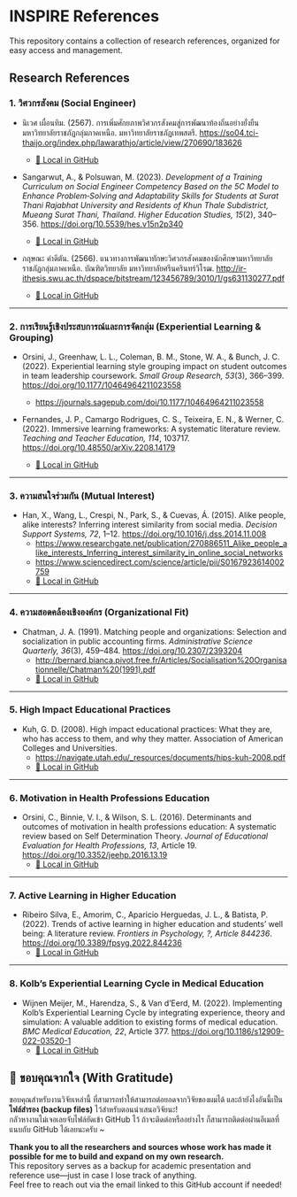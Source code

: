 # INSPIRE References

This repository contains a collection of research references, organized for easy access and management.

## Research References

### 1. วิศวกรสังคม (Social Engineer)

- นิเวศ เผื่อนทิม. (2567). การเพิ่มศักยภาพวิศวกรสังคมสู่การพัฒนาท้องถิ่นอย่างยั่งยืน มหาวิทยาลัยราชภัฏกลุ่มภาคเหนือ. มหาวิทยาลัยราชภัฏเทพสตรี. https://so04.tci-thaijo.org/index.php/lawarathjo/article/view/270690/183626  
  - [💾 Local in GitHub](Documents/การเพิ่มศักยภาพวิศวกรสังคมสู่การพัฒนาท้องถิ่นอย่างยั่งยืน_นิเวศ-เผื่อทิม.pdf)

- Sangarwut, A., & Polsuwan, M. (2023). *Development of a Training Curriculum on Social Engineer Competency Based on the 5C Model to Enhance Problem‑Solving and Adaptability Skills for Students at Surat Thani Rajabhat University and Residents of Khun Thale Subdistrict, Mueang Surat Thani, Thailand*. *Higher Education Studies, 15*(2), 340–356. https://doi.org/10.5539/hes.v15n2p340  
  - [💾 Local in GitHub](Documents/68083dc5815f3.pdf)

- กฤษณะ คำดีตัน. (2566). แนวทางการพัฒนาทักษะวิศวกรสังคมของนักศึกษามหาวิทยาลัยราชภัฏกลุ่มภาคเหนือ. บัณฑิตวิทยาลัย มหาวิทยาลัยศรีนครินทร์วิโรฒ. http://ir-ithesis.swu.ac.th/dspace/bitstream/123456789/3010/1/gs631130277.pdf  
  - [💾 Local in GitHub](Documents/gs631130277.pdf)

---

### 2. การเรียนรู้เชิงประสบการณ์และการจัดกลุ่ม (Experiential Learning & Grouping)

- Orsini, J., Greenhaw, L. L., Coleman, B. M., Stone, W. A., & Bunch, J. C. (2022). Experiential learning style grouping impact on student outcomes in team leadership coursework. *Small Group Research, 53*(3), 366–399. https://doi.org/10.1177/10464964211023558  
  - https://journals.sagepub.com/doi/10.1177/10464964211023558

- Fernandes, J. P., Camargo Rodrigues, C. S., Teixeira, E. N., & Werner, C. (2022). Immersive learning frameworks: A systematic literature review. *Teaching and Teacher Education, 114*, 103717. https://doi.org/10.48550/arXiv.2208.14179  
  - [💾 Local in GitHub](Documents/2208.14179v1.pdf)

---

### 3. ความสนใจร่วมกัน (Mutual Interest)

- Han, X., Wang, L., Crespi, N., Park, S., & Cuevas, Á. (2015). Alike people, alike interests? Inferring interest similarity from social media. *Decision Support Systems, 72*, 1–12. https://doi.org/10.1016/j.dss.2014.11.008  
  - https://www.researchgate.net/publication/270886511_Alike_people_alike_interests_Inferring_interest_similarity_in_online_social_networks  
  - https://www.sciencedirect.com/science/article/pii/S0167923614002759  
  - [💾 Local in GitHub](Documents/1-s2.0-S0167923614002759-main.pdf)

---

### 4. ความสอดคล้องเชิงองค์กร (Organizational Fit)

- Chatman, J. A. (1991). Matching people and organizations: Selection and socialization in public accounting firms. *Administrative Science Quarterly, 36*(3), 459–484. https://doi.org/10.2307/2393204  
  - http://bernard.bianca.pivot.free.fr/Articles/Socialisation%20Organisationnelle/Chatman%20(1991).pdf  
  - [💾 Local in GitHub](Documents/Chatman_1991.pdf)

---

### 5. High Impact Educational Practices

- Kuh, G. D. (2008). High impact educational practices: What they are, who has access to them, and why they matter. Association of American Colleges and Universities.
  - https://navigate.utah.edu/_resources/documents/hips-kuh-2008.pdf
  - [💾 Local in GitHub](Documents/hips-kuh-2008.pdf)

---

### 6. Motivation in Health Professions Education

- Orsini, C., Binnie, V. I., & Wilson, S. L. (2016). Determinants and outcomes of motivation in health professions education: A systematic review based on Self Determination Theory. *Journal of Educational Evaluation for Health Professions, 13*, Article 19. https://doi.org/10.3352/jeehp.2016.13.19
  - [💾 Local in GitHub](Documents/jeehp-13-19.pdf)


---

### 7. Active Learning in Higher Education

- Ribeiro Silva, E., Amorim, C., Aparicio Herguedas, J. L., & Batista, P. (2022). Trends of active learning in higher education and students’ well being: A literature review. *Frontiers in Psychology, ?, Article 844236*. https://doi.org/10.3389/fpsyg.2022.844236
  - [💾 Local in GitHub](Documents/fpsyg-13-844236.pdf)
---

### 8. Kolb’s Experiential Learning Cycle in Medical Education

- Wijnen Meijer, M., Harendza, S., & Van d’Eerd, M. (2022). Implementing Kolb’s Experiential Learning Cycle by integrating experience, theory and simulation: A valuable addition to existing forms of medical education. *BMC Medical Education, 22*, Article 377. https://doi.org/10.1186/s12909-022-03520-1
  - [💾 Local in GitHub](Documents/10.1177_23821205221091511.pdf)

## 🙏 ขอบคุณจากใจ (With Gratitude)

ขอบคุณสำหรับงานวิจัยเหล่านี้ ที่สามารถทำให้สามารถต่อยอดจากวิจัยของผมได้ และถ้ายังไงอันนี้เป็น **ไฟล์สำรอง (backup files)** ไว้สำหรับตอนนำเสนอวิจัยนะ!  
กลัวหางานไม่เจอเลยจับไฟล์ยัดเข้า GitHub ไว้ ถ้าจะติดต่อหรืออย่างไร ก็สามารถติดต่อผ่านอีเมลที่แนบกับ GitHub ได้เลยนะครับ ~

**Thank you to all the researchers and sources whose work has made it possible for me to build and expand on my own research.**  
This repository serves as a backup for academic presentation and reference use—just in case I lose track of anything.  
Feel free to reach out via the email linked to this GitHub account if needed!
